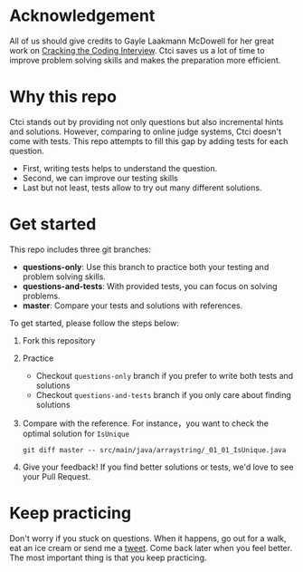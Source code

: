 # Acknowledgement
All of us should give credits to Gayle Laakmann McDowell for her great work on [Cracking the Coding Interview](http://amzn.to/2zTpjdP). 
Ctci saves us a lot of time to improve problem solving skills and makes the preparation more efficient.


# Why this repo
Ctci stands out by providing not only questions but also incremental hints and solutions. However, comparing to 
online judge systems, Ctci doesn't come with tests. This repo attempts to fill this gap by adding tests for each question. 
- First, writing tests helps to understand the question.
- Second, we can improve our testing skills
- Last but not least, tests allow to try out many different solutions.

# Get started

This repo includes three git branches:
- **questions-only**: Use this branch to practice both your testing and problem solving skills.
- **questions-and-tests**: With provided tests, you can focus on solving problems.
- **master**: Compare your tests and solutions with references.

To get started, please follow the steps below:
1. Fork this repository
2. Practice
    - Checkout `questions-only` branch if you prefer to write both tests and solutions
    - Checkout `questions-and-tests` branch if you only care about finding solutions
3. Compare with the reference. For instance，you want to check the optimal solution for `IsUnique`

    ```git diff master -- src/main/java/arraystring/_01_01_IsUnique.java```

4. Give your feedback! If you find better solutions or tests, we'd love to see your Pull Request. 
    
# Keep practicing

Don't worry if you stuck on questions. When it happens, go out for a walk, eat an ice cream
or send me a [tweet](https://twitter.com/mhuiwang). Come back later when you feel better. The most important thing is that you keep practicing.
